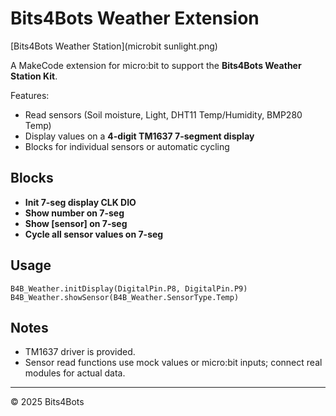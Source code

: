 # Bits4Bots Weather Extension
[Bits4Bots Weather Station](microbit sunlight.png)

A MakeCode extension for micro:bit to support the **Bits4Bots Weather Station Kit**.

Features:
- Read sensors (Soil moisture, Light, DHT11 Temp/Humidity, BMP280 Temp)
- Display values on a **4-digit TM1637 7-segment display**
- Blocks for individual sensors or automatic cycling

## Blocks
- **Init 7-seg display CLK DIO**
- **Show number on 7-seg**
- **Show [sensor] on 7-seg**
- **Cycle all sensor values on 7-seg**

## Usage
```blocks
B4B_Weather.initDisplay(DigitalPin.P8, DigitalPin.P9)
B4B_Weather.showSensor(B4B_Weather.SensorType.Temp)
```

## Notes
- TM1637 driver is provided. 
- Sensor read functions use mock values or micro:bit inputs; connect real modules for actual data.

---
© 2025 Bits4Bots
